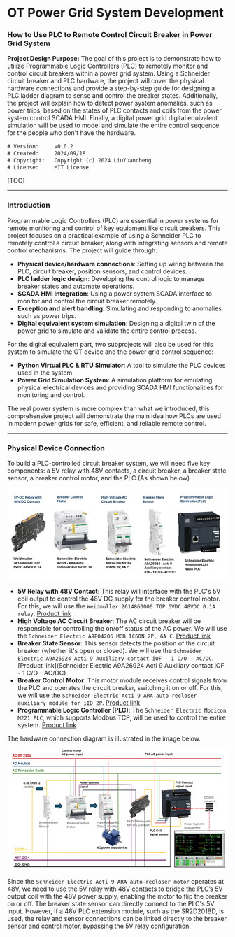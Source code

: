 # OT Power Grid System Development

### How to Use PLC to Remote Control Circuit Breaker in Power Grid System 





**Project Design Purpose:**
The goal of this project is to demonstrate how to utilize Programmable Logic Controllers (PLC) to remotely monitor and control circuit breakers within a power grid system. Using a Schneider circuit breaker and PLC hardware, the project will cover the physical hardware connections and provide a step-by-step guide for designing a PLC ladder diagram  to sense and control the breaker states. Additionally, the project will explain how to detect power system anomalies, such as power trips, based on the states of PLC contacts and coils from the power system control SCADA HMI. Finally, a digital power grid digital equivalent  simulation will be used to model and simulate the entire control sequence for the people who don't have the hardware.

```
# Version:     v0.0.2
# Created:     2024/09/18
# Copyright:   Copyright (c) 2024 LiuYuancheng
# License:     MIT License 
```

[TOC]

 

------

### Introduction

Programmable Logic Controllers (PLC) are essential in power systems for remote monitoring and control of key equipment like circuit breakers. This project focuses on a practical example of using a Schneider PLC to remotely control a circuit breaker, along with integrating sensors and remote control mechanisms. The project will guide through:

- **Physical device/hardware connections**: Setting up wiring between the PLC, circuit breaker, position sensors, and control devices.
- **PLC ladder logic design**: Developing the control logic to manage breaker states and automate operations.
- **SCADA HMI integration**: Using a power system SCADA interface to monitor and control the circuit breaker remotely.
- **Exception and alert handling**: Simulating and responding to anomalies such as power trips.
- **Digital equivalent system simulation**: Designing a digital twin of the power grid to simulate and validate the entire control process.

For the  digital equivalent part, two subprojects will also be used for this system to simulate the OT device and the power grid control sequence:

- **Python Virtual PLC & RTU Simulator**: A tool to simulate the PLC devices used in the system.
- **Power Grid Simulation System**: A simulation platform for emulating physical electrical devices and providing SCADA HMI functionalities for monitoring and control.

The real power system is more complex than what we introduced, this comprehensive project will demonstrate the main idea how PLCs are used in modern power grids for safe, efficient, and reliable remote control.



------

### Physical Device Connection

To build a PLC-controlled circuit breaker system, we will need five key components: a 5V relay with 48V contacts, a circuit breaker, a breaker state sensor, a breaker control motor, and the PLC.(As shown below)

![](img/s_03.png)

- **5V Relay with 48V Contact**: This relay will interface with the PLC's 5V coil output to control the 48V DC supply for the breaker control motor. For this, we will use the `Weidmuller 2614860000 TOP 5VDC 48VDC 0.1A relay`. [Product link](https://catalog.weidmueller.com/catalog/Start.do?localeId=en&ObjectID=2614860000)
- **High Voltage AC Circuit Breaker**: The AC circuit breaker will be responsible for controlling the on/off status of the AC power. We will use the `Schneider Electric A9F04206 MCB IC60N 2P, 6A C`. [Product link](https://www.se.com/sg/en/product/A9F04206/miniature-circuit-breaker-mcb-acti9-ic60n-2p-6a-c-curve-6000a-iec-608981-10ka-iec-609472-double-term-/)
- **Breaker State Sensor**: This sensor detects the position of the circuit breaker (whether it's open or closed). We will use the `Schneider Electric A9A26924 Acti 9 Auxiliary contact iOF - 1 C/O - AC/DC`. [Product link](Schneider Electric A9A26924 Acti 9 Auxiliary contact iOF - 1 C/O - AC/DC)
- **Breaker Control Motor**: This motor module receives control signals from the PLC and operates the circuit breaker, switching it on or off. For this, we will use the `Schneider Electric Acti 9 ARA auto-recloser auxiliary module for iID 2P`. [Product link](https://www.se.com/sg/en/product/A9C70342/acti-9-ara-auto-recloser-aux-for-iid-2p-1-prog/)
- **Programmable Logic Controller (PLC)**: The `Schneider Electric Modicon M221 PLC`, which supports Modbus TCP, will be used to control the entire system. [Product link](https://www.se.com/sg/en/product-range/62128-logic-controller-modicon-m221/#products)

The hardware connection diagram is illustrated in the image below.

![](img/s_04.png)

Since the `Schneider Electric Acti 9 ARA auto-recloser motor` operates at 48V, we need to use the 5V relay with 48V contacts to bridge the PLC’s 5V output coil with the 48V power supply, enabling the motor to flip the breaker on or off. The breaker state sensor can directly connect to the PLC's 5V input. However, if a 48V PLC extension module, such as the SR2D201BD, is used, the relay and sensor connections can be linked directly to the breaker sensor and control motor, bypassing the 5V relay configuration.